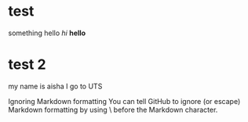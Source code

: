 # test
something
hello
*hi*
**hello**
# test 2
my name is aisha
I go to UTS

Ignoring Markdown formatting
You can tell GitHub to ignore (or escape) Markdown formatting by using \ before the Markdown character.
